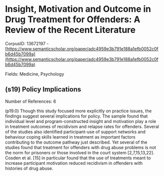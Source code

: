 # Insight, Motivation and Outcome in Drug Treatment for Offenders: A Review of the Recent Literature

CorpusID: 13672197 - [https://www.semanticscholar.org/paper/adc4959e3b791e188a1efb0052c0fb6d45b7099a](https://www.semanticscholar.org/paper/adc4959e3b791e188a1efb0052c0fb6d45b7099a)

Fields: Medicine, Psychology

## (s19) Policy Implications
Number of References: 6

(p19.0) Though this study focused more explicitly on practice issues, the findings suggest several implications for policy. The sample found that individual level and program-constructed insight and motivation play a role in treatment outcomes of recidivism and relapse rates for offenders. Several of the studies also identified participant-use of support networks and behaviour coping skills learned in treatment as important factors contributing to the outcome pathway just described. Yet several of the studies found that treatment for offenders with drug abuse problems is not the norm for prisoners or those involved in the court system [2,7,15,13,22]. Cosden et al. [15] in particular found that the use of treatments meant to increase participant motivation reduced recidivism in offenders with histories of drug abuse.
